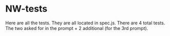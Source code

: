# NW-tests

Here are all the tests.  They are all located in spec.js.  There are 4 total tests.  The two asked for in the prompt + 2 additional (for the 3rd prompt).
